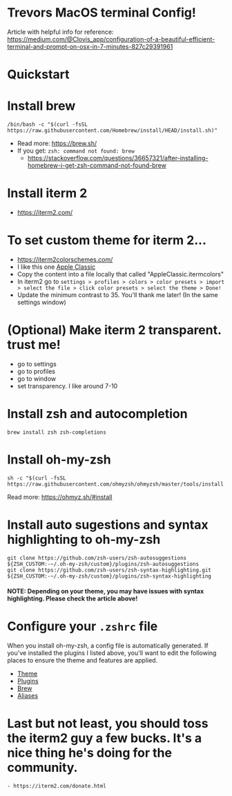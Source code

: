 # Trevors MacOS terminal Config!

Article with helpful info for reference: https://medium.com/@Clovis_app/configuration-of-a-beautiful-efficient-terminal-and-prompt-on-osx-in-7-minutes-827c29391961

# Quickstart


# Install brew
```
/bin/bash -c "$(curl -fsSL https://raw.githubusercontent.com/Homebrew/install/HEAD/install.sh)"
```
- Read more: https://brew.sh/
- If you get: `zsh: command not found: brew`
    - https://stackoverflow.com/questions/36657321/after-installing-homebrew-i-get-zsh-command-not-found-brew


#  Install iterm 2
- https://iterm2.com/


#  To set custom theme for iterm 2...
-  https://iterm2colorschemes.com/
- I like this one [Apple Classic](https://raw.githubusercontent.com/mbadolato/iTerm2-Color-Schemes/master/schemes/Apple%20Classic.itermcolors)
- Copy the content into a file locally that called "AppleClassic.itermcolors"
- In iterm2 go to `settings > profiles > colors > color presets > import > select the file > click color presets > select the theme > Done!`
- Update the minimum contrast to 35. You'll thank me later! (In the same settings window)

# (Optional) Make iterm 2 transparent. trust me!
- go to settings
- go to profiles
- go to window
- set transparency. I like around 7-10

#  Install zsh and autocompletion
```
brew install zsh zsh-completions
``` 


# Install oh-my-zsh
```
sh -c "$(curl -fsSL https://raw.githubusercontent.com/ohmyzsh/ohmyzsh/master/tools/install.sh)"
```
Read more: https://ohmyz.sh/#install


#  Install auto sugestions and syntax highlighting to oh-my-zsh
```
git clone https://github.com/zsh-users/zsh-autosuggestions ${ZSH_CUSTOM:-~/.oh-my-zsh/custom}/plugins/zsh-autosuggestions
git clone https://github.com/zsh-users/zsh-syntax-highlighting.git ${ZSH_CUSTOM:-~/.oh-my-zsh/custom}/plugins/zsh-syntax-highlighting
```
#### NOTE: Depending on your theme, you may have issues with syntax highlighting. Please check the article above!

# Configure your `.zshrc` file
When you install oh-my-zsh, a config file is automatically generated. If you've installed the plugins I listed above, you'll want to edit the following places to ensure the theme and features are applied.
-  [Theme](https://github.com/trevorhauter/macos-config/blob/main/.zshrc#L11)
-  [Plugins](https://github.com/trevorhauter/macos-config/blob/main/.zshrc#L73)
-  [Brew](https://github.com/trevorhauter/macos-config/blob/main/.zshrc#L107)
-  [Aliases](https://github.com/trevorhauter/macos-config/blob/main/.zshrc#L111)
  
# Last but not least, you should toss the iterm2 guy a few bucks. It's a nice thing he's doing for the community.
    - https://iterm2.com/donate.html

